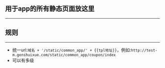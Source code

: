 ## 用于app的所有静态页面放这里
---

## 规则
---
* 统一url:`域名 + '/static/common_app/' + {{tpl地址}}`，例如:`http://test-m.genshuixue.com/static/common_app/coupon/index`
* 可以有多级